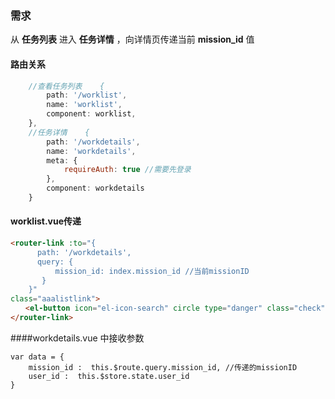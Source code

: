 ### 需求

  从 **任务列表** 进入 **任务详情** ，向详情页传递当前 **mission_id** 值   

#### 路由关系

```javascript
	//查看任务列表    {
        path: '/worklist',
        name: 'worklist',
        component: worklist,
    },
    //任务详情    {
        path: '/workdetails',
        name: 'workdetails',
        meta: {
            requireAuth: true //需要先登录        
        },
        component: workdetails
    }
```

#### worklist.vue传递

```html
<router-link :to="{
      path: '/workdetails',
      query: {
          mission_id: index.mission_id //当前missionID
       }
    }"
class="aaalistlink">
　　<el-button icon="el-icon-search" circle type="danger" class="check"></el-button>
</router-link>
```

####workdetails.vue 中接收参数   

```vue
var data = {
    mission_id :  this.$route.query.mission_id, //传递的missionID
    user_id :  this.$store.state.user_id
}
```

